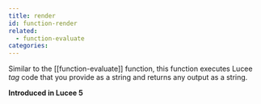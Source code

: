 ```yaml
---
title: render
id: function-render
related:
  - function-evaluate
categories:
---
```


Similar to the [[function-evaluate]] function, this function executes Lucee _tag_ code that you provide as a string and returns any output as a string.

**Introduced in Lucee 5**